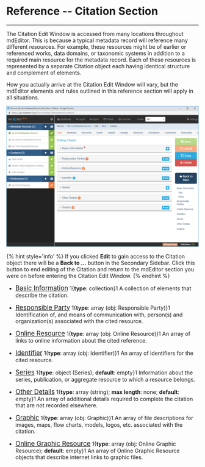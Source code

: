# Reference -- Citation Section
---

The <span class="md-section">Citation</span> <span class="md-window">Edit Window</span> is accessed from many locations throughout mdEditor.  This is because a typical metadata record will reference many different resources.  For example, these resources might be of earlier or referenced works, data domains, or taxonomic systems in addition to a required main resource for the metadata record.  Each of these resources is represented by a separate <span class="md-panel">Citation</span> object each having identical structure and complement of elements.  

How you actually arrive at the <span class="md-section">Citation</span> <span class="md-window">Edit Window</span> will vary, but the mdEditor elements and rules outlined in this reference section will apply in all situations. 

![Graphic Array](/assets/reference/edit-objects/citation/citation-editWindow.png)

{% hint style='info' %}
  If you clicked <strong class="btn btn-success btn-xs"> <i class="fa fa-pencil"> </i>Edit</strong> to gain access to the <span class="md-panel">Citation</span> object there will be a <strong class="btn btn-primary btn-xs"> <i class="fa fa-arrow-left"> </i> Back to ...</strong> button in the <span class="md-window">Secondary Sidebar</span>.  Click this button to end editing of the <span class="md-panel">Citation</span> and return to the mdEditor section you were on before entering the <span class="md-section">Citation</span> <span class="md-window">Edit Window</span>.
{% endhint %} 

 * [<span class="md-panel" style="font-size: larger">Basic Information</span>](basicInfo-panel.md)  <i class="fa fa-asterisk required" title="Required"> </i> 1{**type**: collection}1  A collection of elements that describe the citation.

 * [<span class="md-panel" style="font-size: larger">Responsible Party</span>](responsibleParty-panel.md)  1{**type**: array (obj: <span class="md-panel"> Responsible Party</span>)}1 Identification of, and means of communication with, person(s) and organization(s) associated with the cited resource.

 * [<span class="md-panel" style="font-size: larger">Online Resource</span>](onlineResource-panel.md)  1{**type**: array (obj: <span class="md-panel">Online Resource</span>)}1 An array of links to online information about the cited reference.

 * [<span class="md-panel" style="font-size: larger">Identifier</span>](identifier-panel.md)  1{**type**: array (obj: <span class="md-panel">Identifier</span>)}1  An array of identifiers for the cited resource.  

 * [<span class="md-panel" style="font-size: larger">Series](series-panel.md)  1{**type**: object (<span class="md-panel">Series</span>); **default**: empty}1 Information about the series, publication, or aggregate resource to which a resource belongs.

 * [<span class="md-panel" style="font-size: larger">Other Details</span>](otherDetails-panel.md)  1{**type**: array (string); **max length**: none; **default**: empty}1  An array of additional details required to complete the citation that are not recorded elsewhere. 

 * [<span class="md-panel" style="font-size: larger">Graphic</span>](graphic-panel.md)  1{**type**: array (obj: <span class="md-panel">Graphic</span>)}1  An array of file descriptions for images, maps, flow charts, models, logos, etc. associated with the citation.
 
 * [<span class="md-panel" style="font-size: larger">Online Graphic Resource</span>](onlineGraphicResource-panel.md) 1{**type**: array (obj: <span class="md-panel">Online Graphic Resource</span>); **default**: empty}1 An array of <span class="md-panel">Online Graphic Resource</span> objects that describe internet links to graphic files. 
